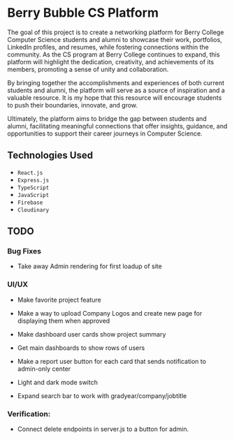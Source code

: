 # Berry Bubble CS Platform
The goal of this project is to create a networking platform for Berry College Computer Science students and alumni to showcase their work, portfolios, LinkedIn profiles, and resumes, while fostering connections within the community. As the CS program at Berry College continues to expand, this platform will highlight the dedication, creativity, and achievements of its members, promoting a sense of unity and collaboration.

By bringing together the accomplishments and experiences of both current students and alumni, the platform will serve as a source of inspiration and a valuable resource. It is my hope that this resource will encourage students to push their boundaries, innovate, and grow.

Ultimately, the platform aims to bridge the gap between students and alumni, facilitating meaningful connections that offer insights, guidance, and opportunities to support their career journeys in Computer Science.

## Technologies Used

- `React.js`
- `Express.js`
- `TypeScript`
- `JavaScript`
- `Firebase`
- `Cloudinary`

## TODO

### Bug Fixes
- Take away Admin rendering for first loadup of site

### UI/UX
- Make favorite project feature

- Make a way to upload Company Logos and create new page for displaying them when approved
- Make dashboard user cards show project summary
- Get main dashboards to show rows of users
- Make a report user button for each card that sends notification to admin-only center
- Light and dark mode switch
- Expand search bar to work with gradyear/company/jobtitle

### Verification:
- Connect delete endpoints in server.js to a button for admin.
